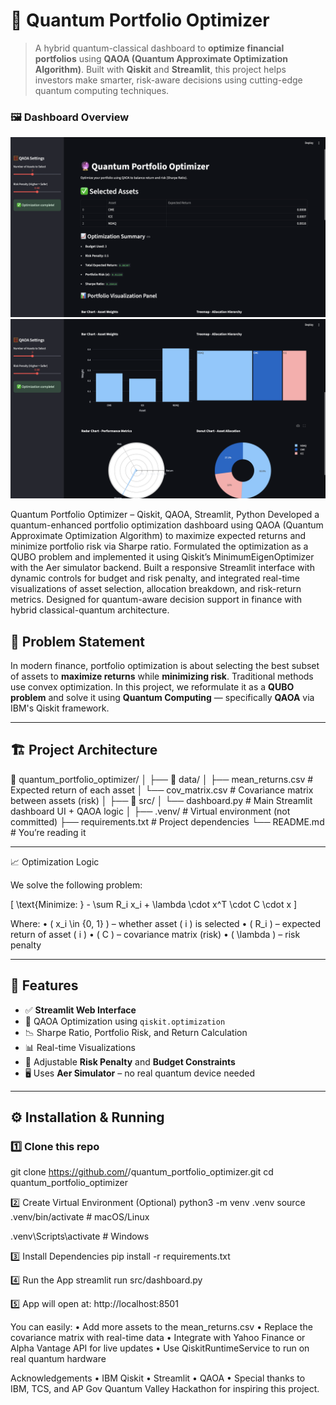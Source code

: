 # 🔮 Quantum Portfolio Optimizer

> A hybrid quantum-classical dashboard to **optimize financial portfolios** using **QAOA (Quantum Approximate Optimization Algorithm)**. Built with **Qiskit** and **Streamlit**, this project helps investors make smarter, risk-aware decisions using cutting-edge quantum computing techniques.
>
### 🖼️ Dashboard Overview
<img src="assets/streamlit_ui.png" alt="Streamlit Dashboard" width="700"/>
<img src="assets/image.png" alt="Streamlit Dashboard" width="700"/>

Quantum Portfolio Optimizer – Qiskit, QAOA, Streamlit, Python
Developed a quantum-enhanced portfolio optimization dashboard using QAOA (Quantum Approximate Optimization Algorithm) to maximize expected returns and minimize portfolio risk via Sharpe ratio. Formulated the optimization as a QUBO problem and implemented it using Qiskit’s MinimumEigenOptimizer with the Aer simulator backend. Built a responsive Streamlit interface with dynamic controls for budget and risk penalty, and integrated real-time visualizations of asset selection, allocation breakdown, and risk-return metrics. Designed for quantum-aware decision support in finance with hybrid classical-quantum architecture.

## 🧠 Problem Statement

In modern finance, portfolio optimization is about selecting the best subset of assets to **maximize returns** while **minimizing risk**. Traditional methods use convex optimization. In this project, we reformulate it as a **QUBO problem** and solve it using **Quantum Computing** — specifically **QAOA** via IBM's Qiskit framework.

---

## 🏗️ Project Architecture
📁 quantum_portfolio_optimizer/
│
├── 📂 data/
│   ├── mean_returns.csv         # Expected return of each asset
│   └── cov_matrix.csv           # Covariance matrix between assets (risk)
│
├── 📂 src/
│   └── dashboard.py             # Main Streamlit dashboard UI + QAOA logic
│
├── .venv/                       # Virtual environment (not committed)
├── requirements.txt            # Project dependencies
└── README.md                   # You’re reading it

---
📈 Optimization Logic

We solve the following problem:

[
\text{Minimize: } - \sum R_i x_i + \lambda \cdot x^T \cdot C \cdot x
]

Where:
	•	( x_i \in {0, 1} ) – whether asset ( i ) is selected
	•	( R_i ) – expected return of asset ( i )
	•	( C ) – covariance matrix (risk)
	•	( \lambda ) – risk penalty

---

## 🚀 Features

- ✅ **Streamlit Web Interface**
- 🧮 QAOA Optimization using `qiskit.optimization`
- 📉 Sharpe Ratio, Portfolio Risk, and Return Calculation
- 📊 Real-time Visualizations
- 🧠 Adjustable **Risk Penalty** and **Budget Constraints**
- 🖥️ Uses **Aer Simulator** – no real quantum device needed

---

## ⚙️ Installation & Running

### 1️⃣ Clone this repo

git clone https://github.com/<your-username>/quantum_portfolio_optimizer.git
cd quantum_portfolio_optimizer 

2️⃣ Create Virtual Environment (Optional)
python3 -m venv .venv
source .venv/bin/activate  # macOS/Linux

.venv\Scripts\activate     # Windows

3️⃣ Install Dependencies
pip install -r requirements.txt

4️⃣ Run the App
streamlit run src/dashboard.py

5️⃣ App will open at:
http://localhost:8501

You can easily:
	•	Add more assets to the mean_returns.csv
	•	Replace the covariance matrix with real-time data
	•	Integrate with Yahoo Finance or Alpha Vantage API for live updates
	•	Use QiskitRuntimeService to run on real quantum hardware

Acknowledgements
	•	IBM Qiskit
	•	Streamlit
	•	QAOA
	•	Special thanks to IBM, TCS, and AP Gov Quantum Valley Hackathon for inspiring this project.
